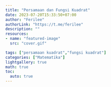 ```yaml
---
title: "Persamaan dan Fungsi Kuadrat"
date: 2023-07-20T15:33:50+07:00
author: "Ferilee"
authorLink: "https://t.me/ferilee"
description: ""
resources:
- name: "featured-image"
  src: "cover.gif"

tags: ["persamaan kuadrat","fungsi kuadrat"]
categories: ["Matematika"]
lightgallery: true
math: true
toc:
  auto: true
---
```

